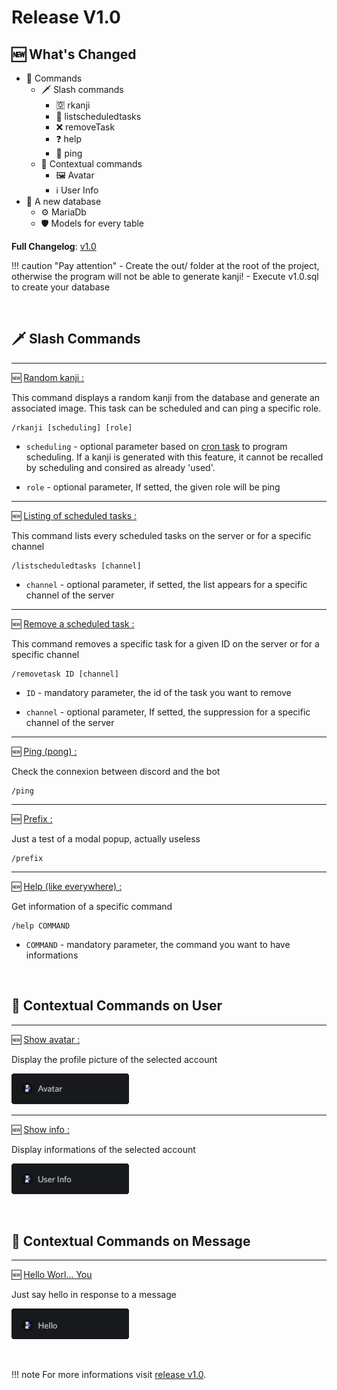 # Release V1.0

## 🆕 What's Changed

- 🤖 Commands
  - 🗡️ Slash commands
    - 🈳️ rkanji
    - 📝 listscheduledtasks
    - ❌ removeTask
    - ❓ help
    - 🏓 ping
  - 💬 Contextual commands
    - 🖼️ Avatar
    - ℹ️ User Info
- 📙 A new database
  - ⚙️ MariaDb
  - 🛡️ Models for every table

**Full Changelog**: [v1.0](https://github.com/youenPlusquellec/jk_bot/commits/v1.0)

!!! caution "Pay attention"
    - Create the out/ folder at the root of the project, otherwise the program will not be able to generate kanji!
    - Execute v1.0.sql to create your database

<p>&nbsp;</p>

## 🗡️ Slash Commands

-----

🆕 <ins>Random kanji :</ins>

This command displays a random kanji from the database and generate an associated image. This task can be scheduled and can ping a specific role.

```
/rkanji [scheduling] [role]
```

- `scheduling` - optional parameter based on [cron task](https://fr.wikipedia.org/wiki/Cron) to program scheduling. If a kanji is generated with this feature, it cannot be recalled by scheduling and consired as already 'used'.

- `role` - optional parameter, If setted, the given role will be ping

-----

🆕 <ins>Listing of scheduled tasks :</ins>

This command lists every scheduled tasks on the server or for a specific channel

```
/listscheduledtasks [channel]
```

- `channel` - optional parameter, if setted, the list appears for a specific channel of the server

-----

🆕 <ins>Remove a scheduled task :</ins>

This command removes a specific task for a given ID on the server or for a specific channel

```
/removetask ID [channel]
```

- `ID` - mandatory parameter, the id of the task you want to remove

- `channel` - optional parameter, If setted, the suppression for a specific channel of the server

-----

🆕 <ins>Ping (pong) :</ins>

Check the connexion between discord and the bot

```
/ping
```

-----

🆕 <ins>Prefix :</ins>

Just a test of a modal popup, actually useless

```
/prefix
```

-----

🆕 <ins>Help (like everywhere) :</ins>

Get information of a specific command

```
/help COMMAND
```

- `COMMAND` - mandatory parameter, the command you want to have informations

<p>&nbsp;</p>

## 👤 Contextual Commands on User

-----

🆕 <ins>Show avatar :</ins>

Display the profile picture of the selected account

![Avatar](../src/avatar_v1.0.png)

-----

🆕 <ins>Show info :</ins>

Display informations of the selected account

![User Info](../src/user_info_v1.0.png)

<p>&nbsp;</p>

## 💬 Contextual Commands on Message

-----

🆕 <ins>Hello Worl... You</ins>

Just say hello in response to a message

![Hello](../src/hello_v1.0.png)

<p>&nbsp;</p>

!!! note
    For more informations visit [release v1.0](https://github.com/youenPlusquellec/jk_bot/releases/tag/v1.0).

